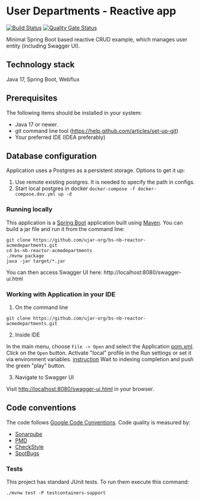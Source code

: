# User Departments - Reactive app

[![Build Status](http://iaolg9igjr3tghootxslfe.webrelay.io/api/badges/ujar-org/bs-nb-reactor-acmedepartments/status.svg?ref=refs/heads/main)](http://iaolg9igjr3tghootxslfe.webrelay.io/ujar-org/bs-nb-reactor-acmedepartments)
[![Quality Gate Status](https://sonarqube.c2a2.com/api/project_badges/measure?project=ujar-org%3Abs-nb-reactor-acmedepartments&metric=alert_status&token=d5f9d10b327a765485133e3afb644075eea358c9)](https://sonarqube.c2a2.com/dashboard?id=ujar-org%3Abs-nb-reactor-acmedepartments)

Minimal Spring Boot based reactive CRUD example, which manages user entity (including Swagger UI).

## Technology stack

Java 17, Spring Boot, Webflux

## Prerequisites

The following items should be installed in your system:

* Java 17 or newer.
* git command line tool (https://help.github.com/articles/set-up-git)
* Your preferred IDE (IDEA preferably)

## Database configuration

Application uses a Postgres as a persistent storage. Options to get it up:

1. Use remote existing postgres. It is needed to specify the path in configs.
1. Start local postgres in docker `docker-compose -f docker-compose.dev.yml up -d`

### Running locally

This application is a [Spring Boot](https://spring.io/guides/gs/spring-boot) application built
using [Maven](https://spring.io/guides/gs/maven/). You can build a jar file and run it from the command line:

```
git clone https://github.com/ujar-org/bs-nb-reactor-acmedepartments.git
cd bs-nb-reactor-acmedepartments
./mvnw package
java -jar target/*.jar
```

You can then access Swagger UI here: http://localhost:8080/swagger-ui.html

### Working with Application in your IDE

1) On the command line

```
git clone https://github.com/ujar-org/bs-nb-reactor-acmedepartments.git
```

2) Inside IDE

In the main menu, choose `File -> Open` and select the Application [pom.xml](pom.xml). Click on the `Open` button.
Activate "local" profile in the Run settings or set it via environment
variables. [instruction](https://stackoverflow.com/questions/38520638/how-to-set-spring-profile-from-system-variable)
Wait to indexing completion and push the green "play" button.

3) Navigate to Swagger UI

Visit [http://localhost:8080/swagger-ui.html](http://localhost:8080/swagger-ui.html) in your browser.

## Code conventions

The code follows [Google Code Conventions](https://google.github.io/styleguide/javaguide.html). Code
quality is measured by:

- [Sonarqube](https://sonarqube.c2a2.com/dashboard?id=ujar-org%3Abs-nb-reactor-acmedepartments)
- [PMD](https://pmd.github.io/)
- [CheckStyle](https://checkstyle.sourceforge.io/)
- [SpotBugs](https://spotbugs.github.io/)

### Tests

This project has standard JUnit tests. To run them execute this command:

```text
./mvnw test -P testcontainers-support
```
